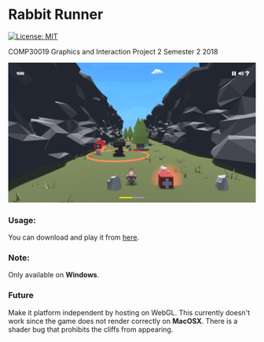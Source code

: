# Rabbit Runner

[![License: MIT](https://img.shields.io/badge/License-MIT-yellow.svg)](https://opensource.org/licenses/MIT)

COMP30019 Graphics and Interaction Project 2 Semester 2 2018

![screenshot](game.PNG)

### Usage:

You can download and play it from [here](https://opticgenius.itch.io/rabbit-runner). 

### Note: 
Only available on **Windows**. 

### Future
  Make it platform independent by hosting on WebGL. This currently doesn't work since the game does not render correctly on **MacOSX**. There is a shader bug that prohibits the cliffs from appearing. 
